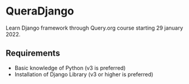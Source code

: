 # QueraDjango

Learn Django framework through Query.org course starting 29 january 2022.

## Requirements

- Basic knowledge of Python (v3 is preferred)
- Installation of Django Library (v3 or higher is preferred)